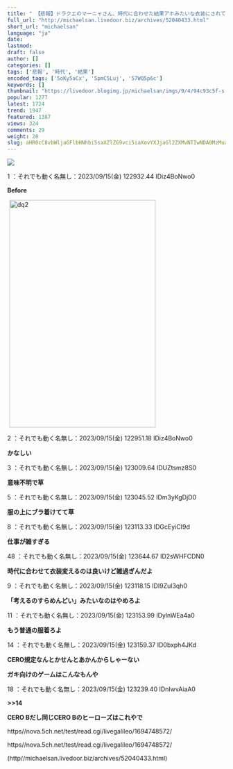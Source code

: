 ```yaml
---
title: " 【悲報】ドラクエのマーニャさん、時代に合わせた結果アホみたいな衣装にされてしまう"
full_url: "http://michaelsan.livedoor.biz/archives/52040433.html"
short_url: "michaelsan"
language: "ja"
date: 
lastmod: 
draft: false
author: []
categories: []
tags: ['悲報', '時代', '結果']
encoded_tags: ['5oKy5aCx', '5pmC5Luj', '57WQ5p6c']
keywords: []
thumbnail: "https://livedoor.blogimg.jp/michaelsan/imgs/9/4/94c93c5f-s.jpg"
popular: 1277
latest: 1724
trend: 1947
featured: 1387
views: 324
comments: 29
weight: 20
slug: aHR0cC8vbWljaGFlbHNhbi5saXZlZG9vci5iaXovYXJjaGl2ZXMvNTIwNDA0MzMuaHRtbA==
---
```


![](https://livedoor.blogimg.jp/michaelsan/imgs/9/4/94c93c5f-s.jpg)

<div><p>1 ：それでも動く名無し：2023/09/15(金) 122932.44 IDiz4BoNwo0</p><p><b><p>Before</p></b></p><img src='https//livedoor.blogimg.jp/michaelsan/imgs/d/1/d114cf91.jpg' width='337' height='524' border='0' alt='dq2' hspace='5' class='pict'><p>2 ：それでも動く名無し：2023/09/15(金) 122951.18 IDiz4BoNwo0</p><b><p>かなしい </p></b><p>3 ：それでも動く名無し：2023/09/15(金) 123009.64 IDUZtsmz8S0</p><b><p>意味不明で草 </p></b><p>5 ：それでも動く名無し：2023/09/15(金) 123045.52 IDm3yKgDjD0</p><b><p>服の上にブラ着けてて草 </p></b><p>8 ：それでも動く名無し：2023/09/15(金) 123113.33 IDGcEyiCI9d</p><b><p>仕事が雑すぎる</p></b><p>48 ：それでも動く名無し：2023/09/15(金) 123644.67 ID2sWHFCDN0</p><b><p>時代に合わせて衣装変えるのは良いけど雑過ぎんだよ </p></b><p>9 ：それでも動く名無し：2023/09/15(金) 123118.15 IDI9Zul3qh0</p><b><p>「考えるのすらめんどい」みたいなのはやめろよ </p></b><p>11 ：それでも動く名無し：2023/09/15(金) 123153.99 IDylnWEa4a0</p><b><p>もう普通の服着ろよ </p></b><p>14 ：それでも動く名無し：2023/09/15(金) 123159.37 ID0bxph4JKd</p><p><b><p>CERO規定なんとかせんとあかんからしゃーない</p></b></p><p><b><p></p></b></p><b><p>ガキ向けのゲームはこんなもんや </p></b><p>18 ：それでも動く名無し：2023/09/15(金) 123239.40 IDnIwvAiaA0</p><p><b><p><p>>>14</p></p></b></p><p><b><p><p></p></p></b></p><b><p><p>CERO Bだし同じCERO Bのヒーローズはこれやで</p></p></b>https//nova.5ch.net/test/read.cgi/livegalileo/1694748572/<br clear='all'> <p id='a6850dc6aefc0d5bbff2bea180d92d89'> </p> <p id='a6850dc6aefc0d5bbff2bea180d92d89'> </p> <p class='alistcloud-container-6795'></p> <p>https//nova.5ch.net/test/read.cgi/livegalileo/1694748572/</p></div>

(http//michaelsan.livedoor.biz/archives/52040433.html)
